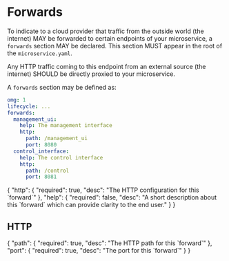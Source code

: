 # Forwards

To indicate to a cloud provider that traffic from the outside world (the internet)
MAY be forwarded to certain endpoints of your microservice, a `forwards`
section MAY be declared. This section MUST appear in the root of the `microservice.yaml`.

Any HTTP traffic coming to this endpoint from an external source (the internet)
SHOULD be directly proxied to your microservice.

A `forwards` section may be defined as:
```yaml
omg: 1
lifecycle: ...
forwards:
  management_ui:
    help: The management interface
    http:
      path: /management_ui
      port: 8080      
  control_interface:
    help: The control interface
    http:
      path: /control
      port: 8081
```

<Badge text="forwards.$" type="tip"/>

<json-table>
<p>
{
    "http": {
        "required": true, 
        "desc": "The HTTP configuration for this `forward`"
    },
    "help": {
        "required": false, 
        "desc": "A short description about this `forward` which can provide clarity to the end user."
    }
}
</p>
</json-table>

## HTTP
<Badge text="forwards.$.http" type="tip"/>

<json-table>
<p>
{
    "path": {
        "required": true, 
        "desc": "The HTTP path for this `forward`"
    },
    "port": {
        "required": true, 
        "desc": "The port for this `forward`"
    }
}
</p>
</json-table>
